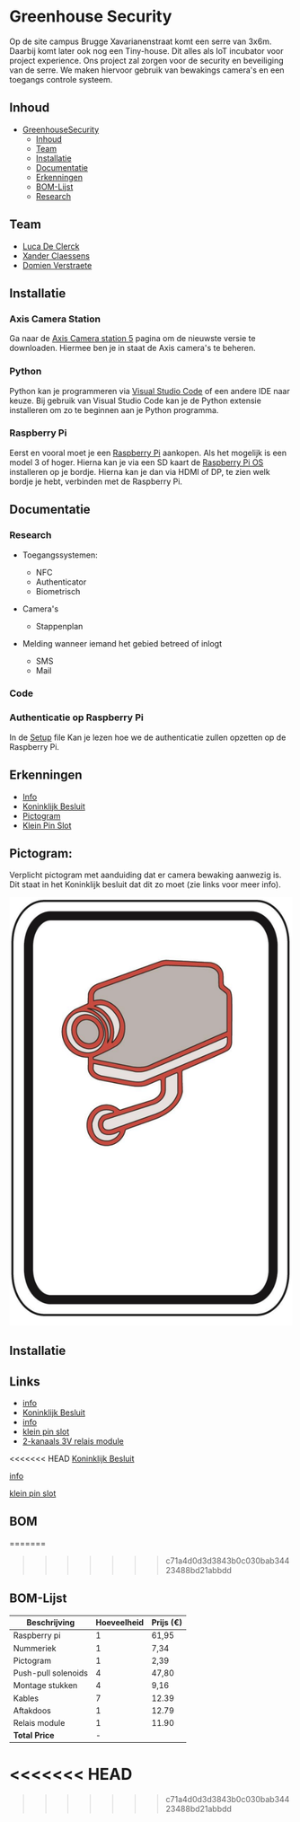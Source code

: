 
# Greenhouse Security

Op de site campus Brugge Xavarianenstraat komt een serre van 3x6m. Daarbij komt later ook nog een Tiny-house. Dit alles als IoT incubator voor project experience. Ons project zal zorgen voor de security en beveiliging van de serre. We maken hiervoor gebruik van bewakings camera's en een toegangs controle systeem.




## Inhoud
- [GreenhouseSecurity](#greenhousesecurity)
  - [Inhoud](#inhoud)
  - [Team](#team)
  - [Installatie](#installatie)
  - [Documentatie](#documentatie)
  - [Erkenningen](#erkenningen)
  - [BOM-Lijst](#bom-lijst)
  - [Research](#research)
## Team

- [Luca De Clerck](https://github.com/LucaClrk)  
- [Xander Claessens](https://github.com/xanderClaessens)   
- [Domien Verstraete](https://github.com/Belgianwafflecorp)  

## Installatie
### Axis Camera Station
Ga naar de [Axis Camera station 5](https://www.axis.com/products/axis-camera-station/download) pagina om de nieuwste versie te downloaden. Hiermee ben je in staat de Axis camera's te beheren.
### Python
Python kan je programmeren via [Visual Studio Code](https://code.visualstudio.com/download) of een andere IDE naar keuze. Bij gebruik van Visual Studio Code kan je de Python extensie installeren om zo te beginnen aan je Python programma.
### Raspberry Pi
Eerst en vooral moet je een [Raspberry Pi](https://www.raspberrypi.com/software/) aankopen. Als het mogelijk is een model 3 of hoger. Hierna kan je via een SD kaart de [Raspberry Pi OS](https://www.raspberrypi.com/software/) installeren op je bordje. Hierna kan je dan via HDMI of DP, te zien welk bordje je hebt, verbinden met de Raspberry Pi. 

## Documentatie
### Research
  - Toegangssystemen:
    - NFC
    - Authenticator
    - Biometrisch

- Camera's
    - Stappenplan

- Melding wanneer iemand het gebied betreed of inlogt
    - SMS
    - Mail

### Code
### Authenticatie op Raspberry Pi
In de [Setup](./Documenten/setup.md) file Kan je lezen hoe we de authenticatie zullen opzetten op de Raspberry Pi.

## Erkenningen

- [Info](https://acd.eu/producten/r308-xh-blackline/)
- [Koninklijk Besluit](https://www.besafe.be/sites/default/files/2022-08/ar_pictogramme_-_version_coordonnee_avec_modif_2020.pdf) 
- [Pictogram](https://www.besafe.be/nl/bewakingscamera/pictogram)
- [Klein Pin Slot](https://www.credexalarmsystems.eu/nl/eb-004-conas-electric-bolt-lockfor-automatic-doors-failsafe.html)


## Pictogram:
Verplicht pictogram met aanduiding dat er camera bewaking aanwezig is.
Dit staat in het Koninklijk besluit dat dit zo moet (zie links voor meer info). 

![camera foto](images/image.png)


## Installatie



## Links
- [info](https://acd.eu/producten/r308-xh-blackline/)
- [Koninklijk Besluit](https://www.besafe.be/sites/default/files/2022-08/ar_pictogramme_-_version_coordonnee_avec_modif_2020.pdf) 
- [info](https://www.besafe.be/nl/bewakingscamera/pictogram)
- [klein pin slot](https://www.credexalarmsystems.eu/nl/eb-004-conas-electric-bolt-lockfor-automatic-doors-failsafe.html)
- [2-kanaals 3V relais module](https://www.kiwi-electronics.com/nl/2-kanaals-3v-relais-module-20106?search=relais)

<<<<<<< HEAD
[Koninklijk Besluit](https://www.besafe.be/sites/default/files/2022-08/ar_pictogramme_-_version_coordonnee_avec_modif_2020.pdf) 

[info](https://www.besafe.be/nl/bewakingscamera/pictogram)

[klein pin slot](https://www.credexalarmsystems.eu/nl/eb-004-conas-electric-bolt-lockfor-automatic-doors-failsafe.html)
## BOM 

=======
>>>>>>> c71a4d0d3d3843b0c030bab34423488bd21abbdd
## BOM-Lijst

| Beschrijving | Hoeveelheid | Prijs (€) |
|--------------|-------------|-------|
| Raspberry pi | 1 | 61,95 |
| Nummeriek | 1 | 7,34 |
| Pictogram | 1 | 2,39 |
| Push-pull solenoids | 4 | 47,80 |
| Montage stukken  | 4 | 9,16 |
| Kables | 7 | 12.39 |
| Aftakdoos | 1 | 12.79 |
| Relais module | 1 | 11.90 |
| **Total Price** | - |  |


<<<<<<< HEAD
=======


>>>>>>> c71a4d0d3d3843b0c030bab34423488bd21abbdd
